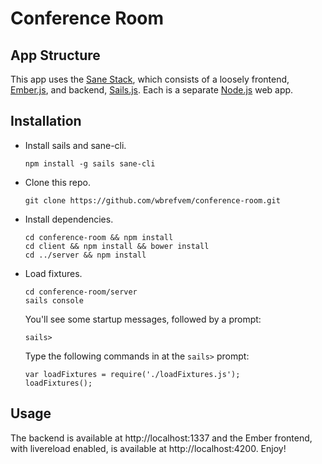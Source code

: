 # Conference Room

## App Structure

This app uses the [Sane Stack](http://www.sanestack.com), which consists of a loosely frontend, [Ember.js](http://emberjs.com),
and backend, [Sails.js](http://sailsjs.org). Each is a separate [Node.js](http://nodejs.org) web app. 

## Installation

* Install sails and sane-cli.  

    ```
    npm install -g sails sane-cli 
    ```

* Clone this repo.  
    
    ```
    git clone https://github.com/wbrefvem/conference-room.git
    ```

* Install dependencies.  

    ```
    cd conference-room && npm install
    cd client && npm install && bower install
    cd ../server && npm install

* Load fixtures.  

    ```
    cd conference-room/server
    sails console
    ```  

    You'll see some startup messages, followed by a prompt:  
    ```
    sails>
    ```

    Type the following commands in at the ```sails>``` prompt:  

    ```  
    var loadFixtures = require('./loadFixtures.js');
    loadFixtures();
    ```  

## Usage

The backend is available at http://localhost:1337 and the Ember frontend, with livereload enabled, is available
at http://localhost:4200. Enjoy!